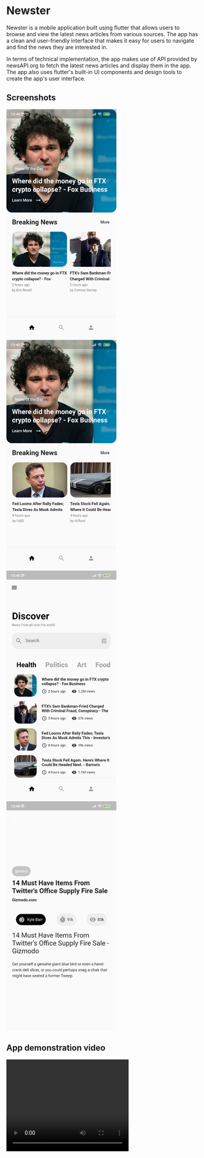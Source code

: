 
# Newster

Newster is a mobile application built using flutter that allows users to browse and view the latest news articles from various sources. The app has a clean and user-friendly interface that makes it easy for users to navigate and find the news they are interested in.

In terms of technical implementation, the app makes use of API provided by newsAPI.org to fetch the latest news articles and display them in the app. The app also uses flutter's built-in UI components and design tools to create the app's user interface.
## Screenshots

<img src="/lib/assets/01.jpg" alt="01" title="Home Page" height="600">

<img src="/lib/assets/02.jpg" alt="01" title="Home Page" height="600">

<img src="/lib/assets/03.jpg" alt="01" title="Home Page" height="600">

<img src="/lib/assets/04.jpg" alt="01" title="Home Page" height="600">

<!-- ![App Screenshot](/lib/assets/01.jpg)
![App Screenshot](/lib/assets/02.jpg)
![App Screenshot](/lib/assets/03.jpg)
![App Screenshot](/lib/assets/04.jpg) -->

## App demonstration video


<video width="320" height="240" controls>
  <source src="/lib/assets/05.mp4" type="video/mp4">
</video>
